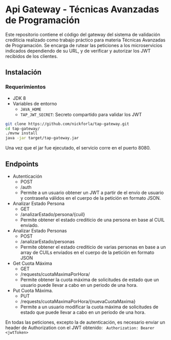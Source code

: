 # Api Gateway - Técnicas Avanzadas de Programación
Este repositorio contiene el código del gateway del sistema de validación crediticia realizado como trabajo práctico para materia Técnicas Avanzadas de Programación. Se encarga de rutear las peticiones a los microservicios indicados dependiendo de su URL, y de verificar y autorizar los JWT recibidos de los clientes.

## Instalación

### Requerimientos
- JDK 8
- Variables de entorno  
  - ```JAVA_HOME```
  - ```TAP_JWT_SECRET```: Secreto compartido para validar los JWT

```bash
git clone https://github.com/nickforla/tap-gateway.git
cd tap-gateway/
./mvnw install
java -jar target/tap-gateway.jar
```
Una vez que el jar fue ejecutado, el servicio corre en el puerto 8080.

## Endpoints

- Autenticación
  - POST
  - /auth
  - Permite a un usuario obtener un JWT a partir de el envío de usuario y contraseña válidos en el cuerpo de la petición en formato JSON.
- Analizar Estado Persona
  - GET
  - /analizarEstado/persona/{cuil}
  - Permite obtener el estado crediticio de una persona en base al CUIL enviado.
- Analizar Estado Personas
  - POST
  - /analizarEstado/personas
  - Permite obtener el estado crediticio de varias personas en base a un array de CUILs enviados en el cuerpo de la petición en formato JSON
- Get Cuota Máxima
  - GET
  - /requests/cuotaMaximaPorHora/
  - Permite obtener la cuota máxima de solicitudes de estado que un usuario puede llevar a cabo en un periodo de una hora.
- Put Cuota Máxima.
  - PUT
  - /requests/cuotaMaximaPorHora/{nuevaCuotaMaxima}
  - Permite a un usuario modificar la cuota máxima de solicitudes de estado que puede llevar a cabo en un periodo de una hora.

En todas las peticiones, excepto la de autenticación, es necesario enviar un header de Authorization con el JWT obtenido:
``` Authorization: Bearer <jwtToken>```  
